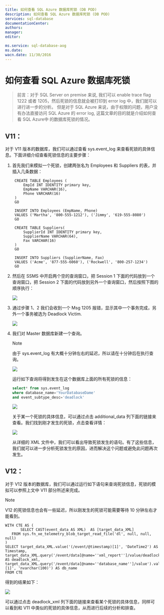 ```yaml
---
title: 如何查看 SQL Azure 数据库死锁 (DB POD)
description: 如何查看 SQL Azure 数据库死锁 (DB POD)
services: sql-database
documentationCenter: 
authors: 
manager: 
editor: 

ms.service: sql-database-aog
ms.date: 
wacn.date: 11/30/2016
---
```


# 如何查看 SQL Azure 数据库死锁

>前言：对于 SQL Server on premise 来说, 我们可以 enable trace flag 1222 或者 1205，然后死锁的信息就会被打印到 error log 中，我们就可以进行进一步的分析。
但是对于 SQL Azure 来说，由于权限的问题，用户没有办法直接访问 SQL Azure 的 error log, 这篇文章的目的就是介绍如何查看 SQL Azure中 的数据库死锁的情况。

## V11：
对于 V11 版本的数据库，我们可以通过查看 sys.event_log 来查看死锁的具体信息。下面详细介绍查看死锁信息的主要步骤：

1. 首先我们来模拟一个死锁，创建两张名为 Employees 和 Suppliers 的表，并插入几条数据：

        CREATE TABLE Employees (
            EmpId INT IDENTITY primary key,
            EmpName VARCHAR(16),
            Phone VARCHAR(16)
        )
        GO

        INSERT INTO Employees (EmpName, Phone)
        VALUES ('Martha', '800-555-1212'), ('Jimmy', '619-555-8080')
        GO

        CREATE TABLE Suppliers(
            SupplierId INT IDENTITY primary key,
            SupplierName VARCHAR(64),
            Fax VARCHAR(16)
        )
        GO

        INSERT INTO Suppliers (SupplierName, Fax)
        VALUES ('Acme', '877-555-6060'), ('Rockwell', '800-257-1234')
        GO

2. 然后在 SSMS 中开启两个空的查询窗口，把 Session 1 下面的代码放到一个查询窗口，把 Session 2 下面的代码放到另外一个查询窗口，然后按照下图的顺序执行：

    ![](./media/aog-sql-database-troubleshot-dead-lock/v11-1.jpg)

3. 通过步骤 1、2 我们会收到一个 Msg 1205 报错，显示其中一个事务完成，另外一个事务被选为 Deadlock Victim.

    ![](./media/aog-sql-database-troubleshot-dead-lock/v11-2.jpg)

4. 我们对 Master 数据库新建一个查询。  
    >[!NOTE]
    >由于 sys.event_log 有大概十分钟左右的延迟，所以请在十分钟后在执行查询。

    ![](./media/aog-sql-database-troubleshot-dead-lock/v11-3.jpg)

    运行如下查询将得到发生在这个数据库上面的所有死锁的信息：

    ```sql
    select* from sys.event_log
    where database_name='YourDatabaseDame' 
    and event_subtype_desc='deadlock'
    ```

    ![](./media/aog-sql-database-troubleshot-dead-lock/v11-4.jpg)

    关于某一个死锁的具体信息，可以通过点击 additional_data 列下面的链接来查看。我们找到刚才发生的死锁，点击查看详情：

    ![](./media/aog-sql-database-troubleshot-dead-lock/v11-5.jpg)

    从详细的 XML 文件中，我们可以看出导致死锁发生的语句。有了这些信息，我们就可以进一步分析死锁发生的原因，进而解决这个问题或避免此问题再次发生。

## V12：

对于 V12 版本的数据库，我们可以通过运行如下语句来查询死锁信息，死锁的模拟可以参照上文中 V11 部分所述来完成。

>[!NOTE]
>V12 的死锁信息也会有一些延迟，所以刚发生的死锁可能需要等待 10 分钟左右才能看到。

    WITH CTE AS (
           SELECT CAST(event_data AS XML)  AS [target_data_XML] 
       FROM sys.fn_xe_telemetry_blob_target_read_file('dl', null, null, null)
    )
    SELECT target_data_XML.value('(/event/@timestamp)[1]', 'DateTime2') AS Timestamp,
    target_data_XML.query('/event/data[@name=''xml_report'']/value/deadlock') AS deadlock_xml,
    target_data_XML.query('/event/data[@name=''database_name'']/value').value('(/value)[1]', 'nvarchar(100)') AS db_name
    FROM CTE 

得到的结果如下：

![](./media/aog-sql-database-troubleshot-dead-lock/v12-1.jpg)

可以通过点击 deadlock_xml 列下面的链接来查看某个死锁的具体信息，同样可以看到和 V11 中类似的死锁的具体信息，从而进行后续的分析和排查。

